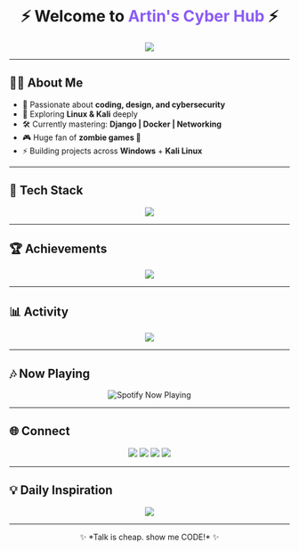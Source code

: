 <!-- HEADER -->
<h1 align="center">⚡ Welcome to <span style="color:#8B5CF6;">Artin's Cyber Hub</span> ⚡</h1>

<p align="center">
  <img src="https://readme-typing-svg.herokuapp.com?font=Fira+Code&weight=700&size=22&pause=1200&color=10B981&center=true&vCenter=true&width=600&lines=Cybersecurity+Explorer+%7C+Linux+Ninja;Django+%7C+Kotlin+%7C+Java+%7C+MySQL;Designer+%7C+Gamer+%7C+Creator;Always+Curious%2C+Always+Learning+%F0%9F%9A%80" />
</p>

---

## 🧑‍💻 About Me
- 🎯 Passionate about **coding, design, and cybersecurity**  
- 🐧 Exploring **Linux & Kali** deeply  
- 🛠 Currently mastering: **Django | Docker | Networking**  
- 🎮 Huge fan of **zombie games 🧟**  
- ⚡ Building projects across **Windows** + **Kali Linux**  

---

## 🚀 Tech Stack
<p align="center">
  <img src="https://skillicons.dev/icons?i=py,django,java,kotlin,mysql,mongodb,docker,html,css,linux,kali,git,github,idea,vscode,ps,ai,pr" />
</p>

---

## 🏆 Achievements
<p align="center">
  <img src="https://github-profile-trophy.vercel.app/?username=dxRtinxb&theme=onedark&column=6&margin-w=15&margin-h=15&no-frame=true" />
</p>

---

## 📊 Activity
<p align="center">
  <img src="https://github-readme-activity-graph.vercel.app/graph?username=dxRtinxb&theme=react-dark&hide_border=true&area=true" />
</p>

---

## 🎶 Now Playing
<p align="center">
  <img src="https://novatorem.vercel.app/api/spotify" alt="Spotify Now Playing" />
</p>

---

## 🌐 Connect
<p align="center">
  <a href="https://search.eitaa.com/?url=https://www.linkedin.com/in/artin-abbasi-69714a384?utm_source=share&amp;utm_campaign=share_via&amp;utm_content=profile&amp;utm_medium=android_app"><img src="https://img.shields.io/badge/LinkedIn-0A66C2?style=for-the-badge&logo=linkedin&logoColor=white" /></a>
  <a href="mailto:aabbassin@gmail.com"><img src="https://img.shields.io/badge/Gmail-EA4335?style=for-the-badge&logo=gmail&logoColor=white" /></a>
  <a href="https://www.instagram.com/artin_ab87/"><img src="https://img.shields.io/badge/Instagram-E4405F?style=for-the-badge&logo=instagram&logoColor=white" /></a>
  <a href="https://dXRtinXb.github.io"><img src="https://img.shields.io/badge/Portfolio-111827?style=for-the-badge&logo=vercel&logoColor=white" /></a>
</p>

---

## 💡 Daily Inspiration
<p align="center">
  <img src="https://quotes-github-readme.vercel.app/api?type=horizontal&theme=dark" />
</p>

---

<p align="center">✨ *Talk is cheap. show me CODE!* ✨</p>
